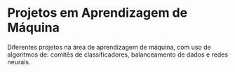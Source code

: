 # Projetos em Aprendizagem de Máquina
Diferentes projetos na área de aprendizagem de máquina, com uso de algoritmos de: comitês de classificadores, balanceamento de dados e redes neurais.
